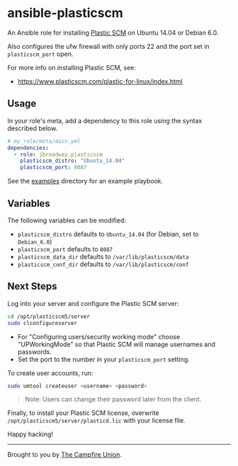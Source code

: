 # ansible-plasticscm

An Ansible role for installing [Plastic SCM](https://www.plasticscm.com/) on Ubuntu 14.04 or Debian 6.0.

Also configures the ufw firewall with only ports 22 and the port set in `plasticscm_port` open.

For more info on installing Plastic SCM, see:

* https://www.plasticscm.com/plastic-for-linux/index.html

## Usage

In your role's meta, add a dependency to this role using the syntax described below.

```yaml
# my_role/meta/main.yml
dependencies:
  - role: jbroadway.plasticscm
    plasticscm_distro: "Ubuntu_14.04"
    plasticscm_port: 8087
```

See the [examples](./examples/) directory for an example playbook.

## Variables

The following variables can be modified:

* `plasticscm_distro` defaults to `Ubuntu_14.04` (for Debian, set to `Debian_6.0`)
* `plasticscm_port` defaults to `8087`
* `plasticscm_data_dir` defaults to `/var/lib/plasticscm/data`
* `plasticscm_conf_dir` defaults to `/var/lib/plasticscm/conf`

## Next Steps

Log into your server and configure the Plastic SCM server:

```bash
cd /opt/plasticscm5/server
sudo clconfigureserver
```

* For "Configuring users/security working mode" choose "UPWorkingMode" so that Plastic SCM will manage usernames and passwords.
* Set the port to the number in your `plasticscm_port` setting.

To create user accounts, run:

```bash
sudo umtool createuser <username> <password> 
```

> Note: Users can change their password later from the client.

Finally, to install your Plastic SCM license, overwrite `/opt/plasticscm5/server/plasticd.lic` with your license file.

Happy hacking!

-----

Brought to you by [The Campfire Union](https://www.campfireunion.com/).
